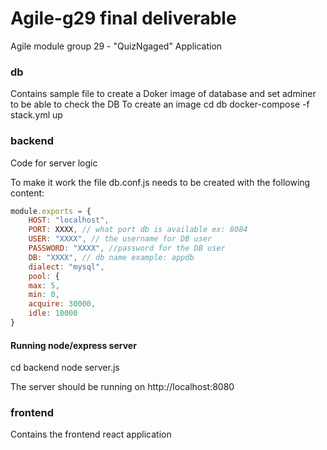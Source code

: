 # Agile-g29 final deliverable

Agile module group 29 - "QuizNgaged" Application

### db

Contains sample file to create a Doker image of database and set adminer to be able to check the DB
To create an image
cd db
docker-compose -f stack.yml up

### backend

Code for server logic

To make it work the file db.conf.js needs to be created
with the following content:

```javascript
module.exports = {
    HOST: "localhost",
    PORT: XXXX, // what port db is available ex: 8084
    USER: "XXXX", // the username for DB user
    PASSWORD: "XXXX", //password for the DB user
    DB: "XXXX", // db name example: appdb
    dialect: "mysql",
    pool: {
    max: 5,
    min: 0,
    acquire: 30000,
    idle: 10000
}
```
#### Running node/express server
cd backend
node server.js

The server should be running on http://localhost:8080

### frontend

Contains the frontend react application

